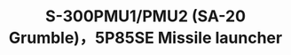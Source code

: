 ---
layout: product
title: "S-300PMU1/PMU2 (SA-20 Grumble)，5P85SE Missile launcher"
price: "4500" 
desc: "Maketa"
img_path: "/assets/img/UA72085.jpg"
brand: "N/A"
available: false
special_offer: false
new: false
soon: false
cat: "010000"
subcat: "013300"
subsubcat: "0N/A"
sifra: "UA72085"
---